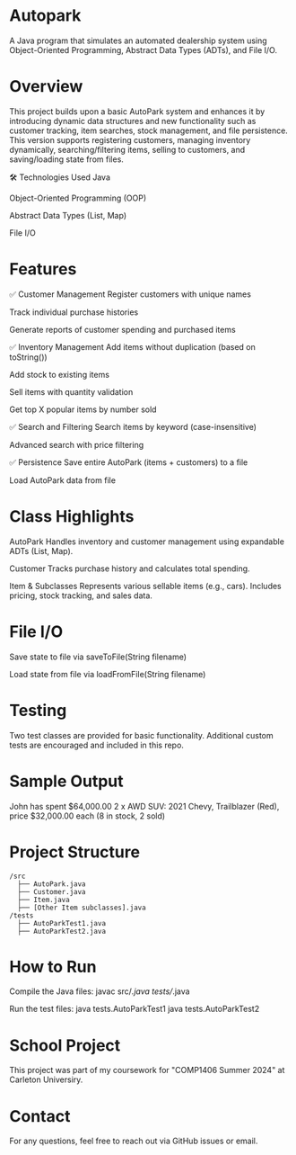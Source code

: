 # Autopark
A Java program that simulates an automated dealership system using Object-Oriented Programming, Abstract Data Types (ADTs), and File I/O.

# Overview
This project builds upon a basic AutoPark system and enhances it by introducing dynamic data structures and new functionality such as customer tracking, item searches, stock management, and file persistence. This version supports registering customers, managing inventory dynamically, searching/filtering items, selling to customers, and saving/loading state from files.

🛠 Technologies Used
Java

Object-Oriented Programming (OOP)

Abstract Data Types (List, Map)

File I/O

# Features
✅ Customer Management
Register customers with unique names

Track individual purchase histories

Generate reports of customer spending and purchased items

✅ Inventory Management
Add items without duplication (based on toString())

Add stock to existing items

Sell items with quantity validation

Get top X popular items by number sold

✅ Search and Filtering
Search items by keyword (case-insensitive)

Advanced search with price filtering

✅ Persistence
Save entire AutoPark (items + customers) to a file

Load AutoPark data from file

# Class Highlights
AutoPark
Handles inventory and customer management using expandable ADTs (List, Map).

Customer
Tracks purchase history and calculates total spending.

Item & Subclasses
Represents various sellable items (e.g., cars). Includes pricing, stock tracking, and sales data.

# File I/O
Save state to file via saveToFile(String filename)

Load state from file via loadFromFile(String filename)

# Testing
Two test classes are provided for basic functionality. Additional custom tests are encouraged and included in this repo.

# Sample Output
John has spent $64,000.00
2 x AWD SUV: 2021 Chevy, Trailblazer (Red), price $32,000.00 each (8 in stock, 2 sold)

# Project Structure
```
/src
  ├── AutoPark.java
  ├── Customer.java
  ├── Item.java
  ├── [Other Item subclasses].java
/tests
  ├── AutoParkTest1.java
  ├── AutoParkTest2.java
```

# How to Run
Compile the Java files:
javac src/*.java tests/*.java

Run the test files:
java tests.AutoParkTest1
java tests.AutoParkTest2

# School Project
This project was part of my coursework for "COMP1406 Summer 2024" at Carleton Universiry.

# Contact
For any questions, feel free to reach out via GitHub issues or email.
